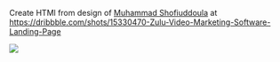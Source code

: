 Create HTMl from design of [Muhammad Shofiuddoula](https://dribbble.com/Muhammad_Shofiuddoula) at https://dribbble.com/shots/15330470-Zulu-Video-Marketing-Software-Landing-Page

<img src="https://cdn.dribbble.com/users/4095861/screenshots/15330470/media/b2a151edd306ffa0c3d92bb928f5cacc.png">